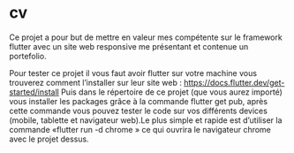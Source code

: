 # cv

Ce projet a pour but de mettre en valeur mes compétente sur le framework flutter avec un site web responsive me présentant et contenue un portefolio.

Pour tester ce projet il vous faut avoir flutter sur votre machine vous trouverez comment l’installer sur leur site web : https://docs.flutter.dev/get-started/install
Puis dans le répertoire de ce projet (que vous aurez importé) vous installer les packages grâce à la commande flutter get pub, après cette commande vous pouvez tester le code sur vos différents devices (mobile, tablette et navigateur web).Le plus simple et rapide est d’utiliser la commande «flutter run -d chrome » ce qui ouvrira le navigateur chrome avec le projet dessus.  

